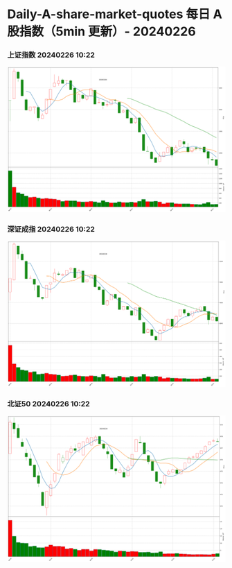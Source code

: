 
# Daily-A-share-market-quotes 每日 A 股指数（5min 更新）- 20240226

### 上证指数 20240226 10:22
![](./fig/2024/2/20240226-sh000001.png)

### 深证成指 20240226 10:22
![](./fig/2024/2/20240226-sz399001.png)

### 北证50 20240226 10:22
![](./fig/2024/2/20240226-bj899050.png)
